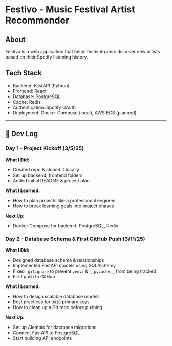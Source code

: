 # Festivo - Music Festival Artist Recommender

## About
Festivo is a web application that helps festival-goers discover new artists based on their Spotify listening history.

## Tech Stack
- Backend: FastAPI (Python)
- Frontend: React
- Database: PostgreSQL
- Cache: Redis
- Authentication: Spotify OAuth
- Deployment: Docker Compose (local), AWS ECS (planned)

---

## 📝 Dev Log

### Day 1 - Project Kickoff (3/5/25)
**What I Did:**
- Created repo & cloned it locally
- Set up backend, frontend folders
- Added initial README & project plan

**What I Learned:**
- How to plan projects like a professional engineer
- How to break learning goals into project phases

**Next Up:**
- Docker Compose for backend, PostgreSQL, Redis


### Day 2 - Database Schema & First GitHub Push (3/11/25)  
**What I Did:**  
- Designed database schema & relationships  
- Implemented FastAPI models using SQLAlchemy  
- Fixed `.gitignore` to prevent `venv/` & `__pycache__` from being tracked  
- First push to GitHub  

**What I Learned:**  
- How to design scalable database models  
- Best practices for `UUID` primary keys  
- How to clean up a Git repo before pushing  

**Next Up:**  
- Set up Alembic for database migrations  
- Connect FastAPI to PostgreSQL  
- Start building API endpoints  
